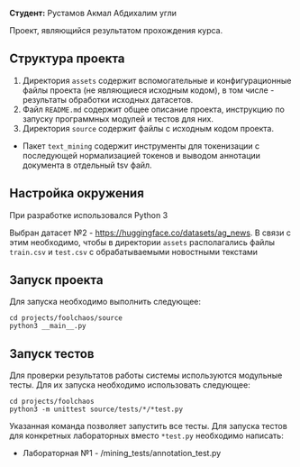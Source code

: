 **Студент:** Рустамов Акмал Абдихалим угли

Проект, являющийся результатом прохождения курса.

## Структура проекта

1. Директория `assets` содержит вспомогательные и конфигурационные файлы проекта (не являющиеся исходным кодом), в том
   числе - результаты обработки исходных датасетов.
2. Файл `README.md` содержит общее описание проекта, инструкцию по запуску программных модулей и тестов для них.
3. Директория `source` содержит файлы с исходным кодом проекта.

- Пакет `text_mining` содержит инструменты для токенизации с последующей нормализацией токенов и выводом аннотации
  документа в отдельный tsv файл.

## Настройка окружения

При разработке использовался Python 3

Выбран датасет №2 - https://huggingface.co/datasets/ag_news. В связи с этим необходимо, чтобы в директории `assets`
располагались файлы `train.csv` и `test.csv` с обрабатываемыми новостными текстами

## Запуск проекта

Для запуска необходимо выполнить следующее:

```
cd projects/foolchaos/source
python3 __main__.py
```

## Запуск тестов

Для проверки результатов работы системы используются модульные тесты. Для их запуска необходимо использовать следующее:

```
cd projects/foolchaos
python3 -m unittest source/tests/*/*test.py
```

Указанная команда позволяет запустить все тесты. Для запуска тестов для конкретных лабораторных вместо `*test.py`
необходимо написать:

- Лабораторная №1 - /mining_tests/annotation_test.py


